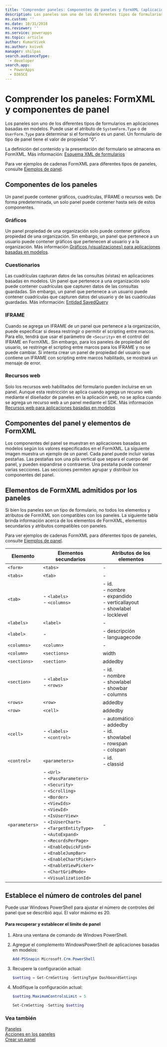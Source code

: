 ```yaml
---
title: 'Comprender paneles: Componentes de paneles y FormXML (aplicaciones basadas en modelos) | Microsoft Docs'
description: Los paneles son uno de los diferentes tipos de formularios en aplicaciones basadas en modelos. Puede usar los atributos SystemForm.Type o UserForm.Type para determinar si el formulario es un panel.
ms.custom: ''
ms.date: 10/31/2018
ms.reviewer: ''
ms.service: powerapps
ms.topic: article
author: KumarVivek
ms.author: kvivek
manager: shilpas
search.audienceType:
  - developer
search.app:
  - PowerApps
  - D365CE
---
```

# <a name="understand-dashboards-dashboard-components-and-formxml"></a>Comprender los paneles: FormXML y componentes de panel

<!-- https://docs.microsoft.com/en-us/dynamics365/customer-engagement/developer/customize-dev/understand-dashboards-dashboard-components-formxml -->

Los paneles son uno de los diferentes tipos de formularios en aplicaciones basadas en modelos. Puede usar el atributo de `SystemForm.Type` o de `UserForm.Type` para determinar si el formulario es un panel. Un formulario de tipo de panel tiene el valor de propiedad "0".  

 La definición del contenido y la presentación del formulario se almacena en FormXML. Más información: [Esquema XML de formularios](form-xml-schema.md)  

 Para ver ejemplos de cadenas FormXML para diferentes tipos de paneles, consulte [Ejemplos de panel](sample-dashboards.md).  

<a name="DashboardComponents"></a>   
## <a name="dashboard-components"></a>Componentes de los paneles  
 Un panel puede contener gráficos, cuadrículas, IFRAME o recursos web. De forma predeterminada, un solo panel puede contener hasta seis de estos componentes.  

<!-- In the [!INCLUDE[pn_dynamics_crm](../../includes/pn-dynamics-crm.md)] on-premises version, you can change the number of components to be displayed on a dashboard using [!INCLUDE[pn_PowerShell](../../includes/pn-powershell.md)]. More information: [Set the Number of Dashboard Controls](understand-dashboards-dashboard-components-formxml.md#set_controls_limit)-->

<!--[!INCLUDE[cc_sdk_onpremises_note](../../includes/cc-sdk-onpremises-note.md)]-->

### <a name="charts"></a>Gráficos  
 Un panel propiedad de una organización solo puede contener gráficos propiedad de una organización. Sin embargo, un panel que pertenece a un usuario puede contener gráficos que pertenecen al usuario y a la organización. Más información [Gráficos (visualizaciones) para aplicaciones basadas en modelos](view-data-with-visualizations-charts.md).  

### <a name="grids"></a>Cuestionarios  
 Las cuadrículas capturan datos de las consultas (vistas) en aplicaciones basadas en modelos. Un panel que pertenece a una organización solo puede contener cuadrículas que capturen datos de las consultas guardadas. Sin embargo, un panel que pertenece a un usuario puede contener cuadrículas que capturen datos del usuario y de las cuadrículas guardadas. Más información: [Entidad SavedQuery](../common-data-service/reference/entities/savedquery.md) 

### <a name="iframes"></a>IFRAME  
 Cuando se agrega un IFRAME de un panel que pertenece a la organización, puede especificar si desea restringir o permitir el scripting entre marcos. Para ello, tendrá que usar el parámetro de `<Security>` en el control del IFRAME en FormXML. Sin embargo, para los paneles de propiedad del usuario, se restringe el scripting entre marcos para los IFRAME y no se puede cambiar. Si intenta crear un panel de propiedad del usuario que contiene un IFRAME con scripting entre marcos habilitado, se mostrará un mensaje de error.  

### <a name="web-resources"></a>Recursos web  
 Solo los recursos web habilitados del formulario pueden incluirse en un panel. Aunque esta restricción se aplica cuando agrega un recurso web mediante el diseñador de paneles en la aplicación web, no se aplica cuando se agrega un recurso web a un panel mediante el SDK. Más información [Recursos web para aplicaciones basadas en modelos](web-resources.md)

<a name="DashboardComponentsandFormXML"></a>   
## <a name="dashboard-components-and-formxml-elements"></a>Componentes del panel y elementos de FormXML  
 Los componentes del panel se muestran en aplicaciones basadas en modelos según los valores especificados en el FormXML. La siguiente imagen muestra un ejemplo de un panel. Cada panel puede incluir varias pestañas. Las pestañas son una pila vertical que separa el cuerpo del panel, y pueden expandirse o contraerse. Una pestaña puede contener varias secciones. Las secciones permiten agrupar y distribuir los componentes del panel. 

 <!-- TODO: image not found ![Dashboard components layout](../media/crm-v5s-dashboards-components.png "Dashboard components layout")   -->

<a name="SupportedFormXMLElements"></a>   
## <a name="formxml-elements-supported-for-dashboards"></a>Elementos de FormXML admitidos por los paneles  
 Si bien los paneles son un tipo de formulario, no todos los elementos y atributos de FormXML son compatibles con los paneles. La siguiente tabla brinda información acerca de los elementos de FormXML, elementos secundarios y atributos compatibles con paneles.

 Para ver ejemplos de cadenas FormXML para diferentes tipos de paneles, consulte [Ejemplos de panel](sample-dashboards.md).  


|    Elemento     |                                                                                                                                                                                                                          Elementos secundarios                                                                                                                                                                                                                          |                                          Atributos de los elementos                                          |
|----------------|------------------------------------------------------------------------------------------------------------------------------------------------------------------------------------------------------------------------------------------------------------------------------------------------------------------------------------------------------------------------------------------------------------------------------------------------------------------|------------------------------------------------------------------------------------------------------|
|    `<form>`    |                                                                                                                                                                                                                             `<tabs>`                                                                                                                                                                                                                             |                                                  -                                                   |
|    `<tabs>`    |                                                                                                                                                                                                                             `<tab>`                                                                                                                                                                                                                              |                                                  -                                                   |
|    `<tab>`     |                                                                                                                                                                                                               -   `<labels>`<br />-   `<columns>`                                                                                                                                                                                                                | -   id.<br />-   nombre<br />-   expandido<br />-   verticallayout<br />-   showlabel<br />-   locklevel |
|   `<labels>`   |                                                                                                                                                                                                                            `<label>`                                                                                                                                                                                                                             |                                                  -                                                   |
|   `<label>`    |                                                                                                                                                                                                                                -                                                                                                                                                                                                                                 |                                -   descripción<br />-   languagecode                                 |
|  `<columns>`   |                                                                                                                                                                                                                            `<column>`                                                                                                                                                                                                                            |                                                  -                                                   |
|   `<column>`   |                                                                                                                                                                                                                           `<sections>`                                                                                                                                                                                                                           |                                                width                                                 |
|  `<sections>`  |                                                                                                                                                                                                                           `<section>`                                                                                                                                                                                                                            |                                               addedby                                                |
|  `<section>`   |                                                                                                                                                                                                                 -   `<labels>`<br />-   `<rows>`                                                                                                                                                                                                                 |              -   id.<br />-   nombre<br />-   showlabel<br />-   showbar<br />-   columns               |
|    `<rows>`    |                                                                                                                                                                                                                             `<row>`                                                                                                                                                                                                                              |                                               addedby                                                |
|    `<row>`     |                                                                                                                                                                                                                             `<cell>`                                                                                                                                                                                                                             |                                               addedby                                                |
|    `<cell>`    |                                                                                                                                                                                                               -   `<labels>`<br />-   `<control>`                                                                                                                                                                                                                |      -   automático<br />-   addedby<br />-   id.<br />-   showlabel<br />-   rowspan<br />-   colspan      |
|  `<control>`   |                                                                                                                                                                                                                          `<parameters>`                                                                                                                                                                                                                          |                                       -   id.<br />-   classid                                        |
| `<parameters>` | -   `<Url>`<br />-  `<PassParameters>`<br />-   `<Security>`<br />-   `<Scrolling>`<br />-   `<Border>`<br />-   `<ViewIds>`<br />-   `<ViewId>`<br />-   `<IsUserView>`<br />-   `<IsUserChart>`<br />-   `<TargetEntityType>`<br />-   `<AutoExpand>`<br />-   `<RecordsPerPage>`<br />-   `<EnableQuickFind>`<br />-   `<EnableJumpBar>`<br />-   `<EnableChartPicker>`<br />-   `<EnableViewPicker>`<br />-   `<ChartGridMode>`<br />-   `<VisualizationId>` |                                                  -                                                   |

<a name="set_controls_limit"></a>   
## <a name="set-the-number-of-dashboard-controls"></a>Establece el número de controles del panel  
 Puede usar Windows PowerShell para ajustar el número de controles del panel que se describió aquí. El valor máximo es 20.  

#### <a name="to-retrieve-and-set-the-dashboard-limit"></a>Para recuperar y establecer el límite de panel  

1. Abra una ventana de comando de Windows PowerShell.  

2. Agregue el complemento WindowsPowerShell de aplicaciones basadas en modelos:  

   ```powershell  
   Add-PSSnapin Microsoft.Crm.PowerShell  
   ```  

3. Recupere la configuración actual:  

   ```powershell  
   $setting = Get-CrmSetting -SettingType DashboardSettings  
   ```  

4. Modifique la configuración actual:  

   ```powershell  
   $setting.MaximumControlsLimit = 5  
   ```  

   ```powershell  
   Set-CrmSetting -Setting $setting  
   ```  

### <a name="see-also"></a>Vea también  
 [Paneles](analyze-data-with-dashboards.md)   
 [Acciones en los paneles](actions-dashboards.md)   
 [Crear un panel](create-dashboard.md)   
